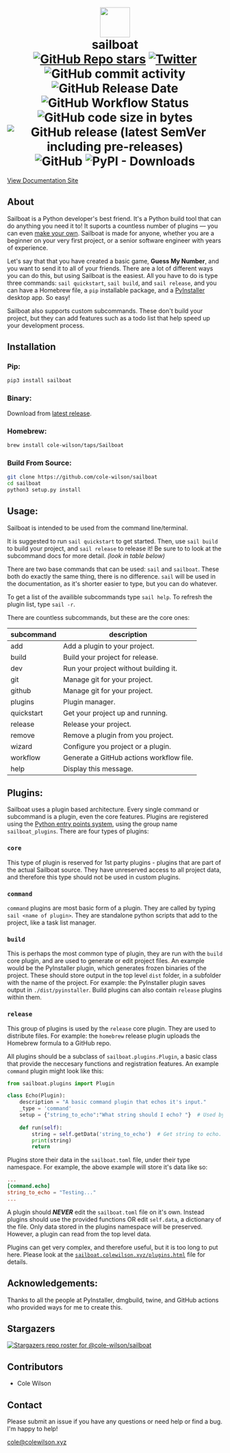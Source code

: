 <h1 align="center"><img src="https://www.pinclipart.com/picdir/big/383-3832964_im-on-a-boat-stamp-sailboat-stencil-clipart.png" width="70px">
<br>
sailboat
<br>
<a href="https://github.com/cole-wilson/sailboat"><img alt="GitHub Repo stars" src="https://img.shields.io/github/stars/cole-wilson/sailboat?style=social"></a>
<a href="https://twitter.com/intent/tweet?text=Wow:&url=https%3A%2F%2Fgithub.com%2Fsole-wilson%2Fsailboat"><img alt="Twitter" src="https://img.shields.io/twitter/url?style=social&url=https%3A%2F%2Fgithub.com%2Fsole-wilson%2Fsailboat"></a>
<br>
<img alt="GitHub commit activity" src="https://img.shields.io/github/commit-activity/m/cole-wilson/sailboat">
<img alt="GitHub Release Date" src="https://img.shields.io/github/release-date/cole-wilson/sailboat?label=latest%20release">
<img alt="GitHub Workflow Status" src="https://img.shields.io/github/workflow/status/cole-wilson/sailboat/Publish%20release%20files%20for%20Sailboat.">
<img alt="GitHub code size in bytes" src="https://img.shields.io/github/languages/code-size/cole-wilson/sailboat">
<img alt="GitHub release (latest SemVer including pre-releases)" src="https://img.shields.io/github/v/release/cole-wilson/sailboat?include_prereleases">
<img alt="GitHub" src="https://img.shields.io/github/license/cole-wilson/sailboat">
<img alt="PyPI - Downloads" src="https://img.shields.io/pypi/dm/sailboat">

</h1>

<a style="display:inline-block;" align="center" href="//sailboat.colewilson.xyz">View Documentation Site</a>

## About
Sailboat is a Python developer's best friend. It's a Python build tool that can do anything you need it to! It suports a countless number of plugins — you can even [make your own](#plugins). Sailboat is made for anyone, whether you are a beginner on your very first project, or a senior software engineer with years of experience. 

Let's say that that you have created a basic game, **Guess My Number**, and you want to send it to all of your friends. There are a lot of different ways you can do this, but using Sailboat is the easiest. All you have to do is type three commands: `sail quickstart`, `sail build`, and `sail release`, and you can have a Homebrew file, a `pip` installable package, and a [PyInstaller](https://www.pyinstaller.org/) desktop app. So easy!

Sailboat also supports custom subcommands. These don't build your project, but they can add features such as a todo list that help speed up your development process.

## Installation
### Pip:
```bash
pip3 install sailboat
```
### Binary:
Download from [latest release](https://github.com/cole-wilson/sailboat/releases/latest).
### Homebrew:
```bash
brew install cole-wilson/taps/Sailboat
```
### Build From Source:
```bash
git clone https://github.com/cole-wilson/sailboat
cd sailboat
python3 setup.py install
```
## Usage:
Sailboat is intended to be used from the command line/terminal.

It is suggested to run `sail quickstart` to get started. Then, use `sail build` to build your project, and `sail release` to release it! Be sure to to look at the subcommand docs for more detail. 
*(look in table below)*

There are two base commands that can be used: `sail` and `sailboat`. These both do exactly the same thing, there is no difference. `sail` will be used in the documentation, as it's shorter easier to type, but you can do whatever.

To get a list of the availible subcommands type `sail help`.
To refresh the plugin list, type `sail -r`.

There are countless subcommands, but these are the core ones:

|subcommand|description|
|----------|-----------|
|	add | Add a plugin to your project. |
|	build | Build your project for release. |
|	dev | Run your project without building it. |
|	git | Manage git for your project. |
|	github | Manage git for your project. |
|	plugins | Plugin manager. |
|	quickstart | Get your project up and running. |
|	release | Release your project. |
|	remove | Remove a plugin from you project. |
|	wizard | Configure you project or a plugin. |
|	workflow | Generate a GitHub actions workflow file. |
|	help | Display this message. |

## Plugins:
Sailboat uses a plugin based architecture. Every single command or subcommand is a plugin, even the core features. Plugins are registered using the [Python entry points system](https://amir.rachum.com/blog/2017/07/28/python-entry-points/), using the group name `sailboat_plugins`. There are four types of plugins:
### `core`
This type of plugin is reserved for 1st party plugins - plugins that are part of the actual Sailboat source. They have unreserved access to all project data, and therefore this type should not be used in custom plugins.
### `command`
`command` plugins are most basic form of a plugin. They are called by typing `sail <name of plugin>`. They are standalone python scripts that add to the project, like a task list manager.
### `build`
This is perhaps the most common type of plugin, they are run with the `build` core plugin, and are used to generate or edit project files. An example would be the PyInstaller plugin, which generates frozen binaries of the project. These should store output in the top level `dist` folder, in a subfolder with the name of the project. For example: the PyInstaller plugin saves output in `./dist/pyinstaller`. Build plugins can also contain `release` plugins within them.
### `release`
This group of plugins is used by the `release` core plugin. They are used to distribute files. For example: the `homebrew` release plugin uploads the Homebrew formula to a GitHub repo.

All plugins should be a subclass of `sailboat.plugins.Plugin`, a basic class that provide the neccesary functions and registration features. An example `command` plugin might look like this:
```python
from sailboat.plugins import Plugin

class Echo(Plugin):
	description = "A basic command plugin that echos it's input."
	_type = 'command'
	setup = {"string_to_echo":"What string should I echo? "}  # Used by wizard
    
	def run(self):
		string = self.getData('string_to_echo')  # Get string to echo.
		print(string)
		return
```
Plugins store their data in the `sailboat.toml` file, under their type namespace. For example, the above example will store it's data like so:
```toml
...
[command.echo]
string_to_echo = "Testing..."
...
```
A plugin should ***NEVER*** edit the `sailboat.toml` file on it's own. Instead plugins should use the provided functions OR edit `self.data`, a dictionary of the file. Only data stored in the plugins namespace will be preserved. However, a plugin can read from the top level data.

Plugins can get very complex, and therefore useful, but it is too long to put here. Please look at the [`sailboat.colewilson.xyz/plugins.html`](//sailboat.colewilson.xyz/plugins.html) file for details.

## Acknowledgements:
Thanks to all the people at PyInstaller, dmgbuild, twine, and GitHub actions who provided ways for me to create this. 

## Stargazers
[![Stargazers repo roster for @cole-wilson/sailboat](https://reporoster.com/stars/cole-wilson/sailboat)](https://github.com/cole-wilson/sailboat/stargazers)


## Contributors
 - Cole Wilson
 
## Contact
Please submit an issue if you have any questions or need help or find a bug. I'm happy to help!

<cole@colewilson.xyz>
